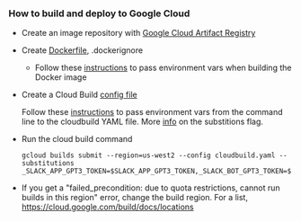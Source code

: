 ### How to build and deploy to Google Cloud

* Create an image repository with [Google Cloud Artifact Registry](https://cloud.google.com/artifact-registry)

* Create [Dockerfile](https://docs.docker.com/engine/reference/builder/), .dockerignore

    * Follow these [instructions](https://stackoverflow.com/questions/31198835/can-we-pass-env-variables-through-cmd-line-while-building-a-docker-image-through) to pass environment vars when building the Docker image

* Create a Cloud Build [config file](https://cloud.google.com/build/docs/build-push-docker-image#build_an_image_using_a_build_config_file)

    Follow these [instructions](https://stackoverflow.com/questions/66223475/google-cloud-build-pass-environment-variable-for-dockerfile) to pass environment vars from the command line to the cloudbuild YAML file. More [info](https://cloud.google.com/sdk/gcloud/reference/builds/submit#--substitutions) on the substitions flag.

* Run the cloud build command
	
	```
    gcloud builds submit --region=us-west2 --config cloudbuild.yaml --substitutions _SLACK_APP_GPT3_TOKEN=$SLACK_APP_GPT3_TOKEN,_SLACK_BOT_GPT3_TOKEN=$SLACK_BOT_GPT3_TOKEN,_OPENAI_API_KEY=$OPENAI_API_KEY
    ```

* If you get a "failed_precondition: due to quota restrictions, cannot run builds in this region" error, change the build region. For a list, https://cloud.google.com/build/docs/locations

